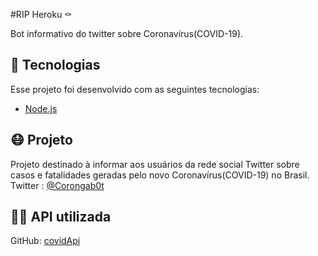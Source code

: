 #RIP Heroku ⚰️

Bot informativo do twitter sobre Coronavírus(COVID-19).

## :rocket: Tecnologias
Esse projeto foi desenvolvido com as seguintes tecnologias:
- [Node.js](https://nodejs.org/)

## :mask: Projeto

Projeto destinado à informar aos usuários da rede social Twitter sobre casos e fatalidades geradas pelo novo Coronavírus(COVID-19) no Brasil.
Twitter : [@Corongab0t](https://twitter.com/CorongaB0t)

## 👨‍💻 API utilizada
GitHub: [covidApi](https://github.com/javieraviles/covidAPI)
